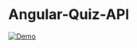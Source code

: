 # Angular-Quiz-API

[![Demo](http://img.youtube.com/vi/2YOUEfa9jmY/0.jpg)](https://www.youtube.com/watch?v=2YOUEfa9jmY&feature=youtu.be)
